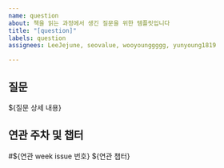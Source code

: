 ```yaml
---
name: question
about: 책을 읽는 과정에서 생긴 질문을 위한 템플릿입니다
title: "[question]"
labels: question
assignees: LeeJejune, seovalue, wooyounggggg, yunyoung1819

---
```


## 질문

${질문 상세 내용}

## 연관 주차 및 챕터

#${연관 week issue 번호}
${연관 챕터}
